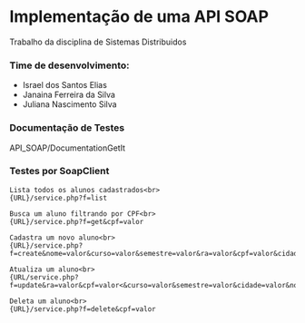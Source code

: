 # Implementação de uma API SOAP

Trabalho da disciplina de Sistemas Distribuidos

### Time de desenvolvimento:
- Israel dos Santos Elias
- Janaina Ferreira da Silva
- Juliana Nascimento Silva

### Documentação de Testes 
API_SOAP/DocumentationGetIt

### Testes por SoapClient
    
    Lista todos os alunos cadastrados<br>
    {URL}/service.php?f=list

    Busca um aluno filtrando por CPF<br>
    {URL}/service.php?f=get&cpf=valor

    Cadastra um novo aluno<br>
    {URL}/service.php?f=create&nome=valor&curso=valor&semestre=valor&ra=valor&cpf=valor&cidade=valor

    Atualiza um aluno<br>
    {URL/service.php?f=update&ra=valor&cpf=valor<&curso=valor&semestre=valor&cidade=valor&nome=valor>

    Deleta um aluno<br>
    {URL}/service.php?f=delete&cpf=valor